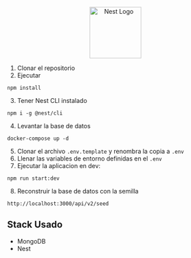 <p align="center">
  <a href="http://nestjs.com/" target="blank"><img src="https://nestjs.com/img/logo-small.svg" width="120" alt="Nest Logo" /></a>
</p>

1. Clonar el repositorio
2. Ejecutar

```
npm install

```
3. Tener Nest CLI instalado
```
npm i -g @nest/cli
```
4. Levantar la base de datos
```
docker-compose up -d
```
5. Clonar el archivo ```.env.template``` y renombra la copia a ```.env```
6. Llenar las variables de entorno definidas en el ```.env```
7. Ejecutar la aplicacion en dev:
``` 
npm run start:dev
```
8. Reconstruir la base de datos con la semilla
```
http://localhost:3000/api/v2/seed
```

## Stack Usado
* MongoDB
* Nest